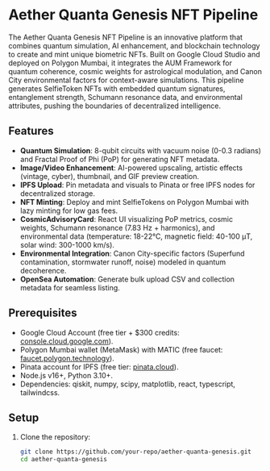 # Aether Quanta Genesis NFT Pipeline

The Aether Quanta Genesis NFT Pipeline is an innovative platform that combines quantum simulation, AI enhancement, and blockchain technology to create and mint unique biometric NFTs. Built on Google Cloud Studio and deployed on Polygon Mumbai, it integrates the AUM Framework for quantum coherence, cosmic weights for astrological modulation, and Canon City environmental factors for context-aware simulations. This pipeline generates SelfieToken NFTs with embedded quantum signatures, entanglement strength, Schumann resonance data, and environmental attributes, pushing the boundaries of decentralized intelligence.

## Features
- **Quantum Simulation**: 8-qubit circuits with vacuum noise (0-0.3 radians) and Fractal Proof of Phi (PoP) for generating NFT metadata.
- **Image/Video Enhancement**: AI-powered upscaling, artistic effects (vintage, cyber), thumbnail, and GIF preview creation.
- **IPFS Upload**: Pin metadata and visuals to Pinata or free IPFS nodes for decentralized storage.
- **NFT Minting**: Deploy and mint SelfieTokens on Polygon Mumbai with lazy minting for low gas fees.
- **CosmicAdvisoryCard**: React UI visualizing PoP metrics, cosmic weights, Schumann resonance (7.83 Hz + harmonics), and environmental data (temperature: 18-22°C, magnetic field: 40-100 μT, solar wind: 300-1000 km/s).
- **Environmental Integration**: Canon City-specific factors (Superfund contamination, stormwater runoff, noise) modeled in quantum decoherence.
- **OpenSea Automation**: Generate bulk upload CSV and collection metadata for seamless listing.

## Prerequisites
- Google Cloud Account (free tier + $300 credits: [console.cloud.google.com](https://console.cloud.google.com)).
- Polygon Mumbai wallet (MetaMask) with MATIC (free faucet: [faucet.polygon.technology](https://faucet.polygon.technology)).
- Pinata account for IPFS (free tier: [pinata.cloud](https://pinata.cloud)).
- Node.js v16+, Python 3.10+.
- Dependencies: qiskit, numpy, scipy, matplotlib, react, typescript, tailwindcss.

## Setup
1. Clone the repository:
   ```bash
   git clone https://github.com/your-repo/aether-quanta-genesis.git
   cd aether-quanta-genesis
